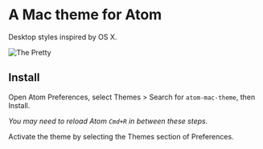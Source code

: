 # A Mac theme for Atom

Desktop styles inspired by OS X.

![The Pretty](https://f.cloud.github.com/assets/1680/1281967/8efe9c38-2f6b-11e3-8545-7a0f1766be85.png)


## Install

Open Atom Preferences, select Themes > Search for `atom-mac-theme`,
then Install.

*You may need to reload Atom `Cmd+R` in between these steps.*

Activate the theme by selecting the Themes section of Preferences.
